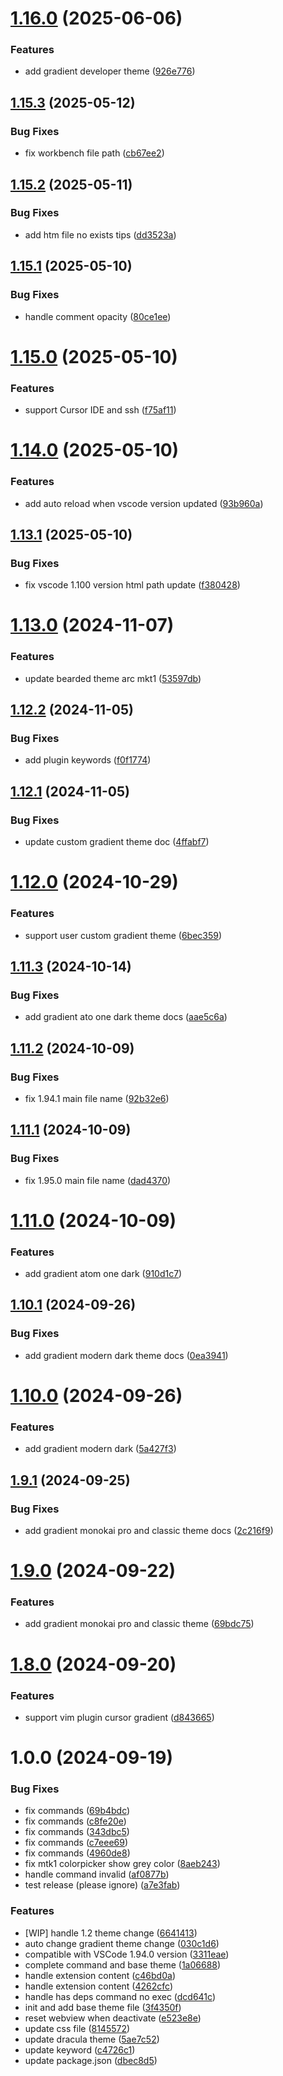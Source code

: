 # [1.16.0](https://github.com/shaobeichen/gradient-theme/compare/v1.15.3...v1.16.0) (2025-06-06)


### Features

* add gradient developer theme ([926e776](https://github.com/shaobeichen/gradient-theme/commit/926e776f0c073161f1dd559991e1cacd27fa997d))

## [1.15.3](https://github.com/shaobeichen/gradient-theme/compare/v1.15.2...v1.15.3) (2025-05-12)


### Bug Fixes

* fix workbench file path ([cb67ee2](https://github.com/shaobeichen/gradient-theme/commit/cb67ee2fa8615f7fc9e3362501ff7e68313012c0))

## [1.15.2](https://github.com/shaobeichen/gradient-theme/compare/v1.15.1...v1.15.2) (2025-05-11)


### Bug Fixes

* add htm file no exists tips ([dd3523a](https://github.com/shaobeichen/gradient-theme/commit/dd3523ac1142f675ee7c8455e1c009796d0718b2))

## [1.15.1](https://github.com/shaobeichen/gradient-theme/compare/v1.15.0...v1.15.1) (2025-05-10)


### Bug Fixes

* handle comment opacity ([80ce1ee](https://github.com/shaobeichen/gradient-theme/commit/80ce1ee0a1c3699eee0f01d121861d0e67b6d12c))

# [1.15.0](https://github.com/shaobeichen/gradient-theme/compare/v1.14.0...v1.15.0) (2025-05-10)


### Features

* support Cursor IDE and ssh ([f75af11](https://github.com/shaobeichen/gradient-theme/commit/f75af11e986ef4f3b8f6e17bd972096d717bfed4))

# [1.14.0](https://github.com/shaobeichen/gradient-theme/compare/v1.13.1...v1.14.0) (2025-05-10)


### Features

* add auto reload when vscode version updated ([93b960a](https://github.com/shaobeichen/gradient-theme/commit/93b960a02596bc1d27da7243e7c45ed4473ecb36))

## [1.13.1](https://github.com/shaobeichen/gradient-theme/compare/v1.13.0...v1.13.1) (2025-05-10)


### Bug Fixes

* fix vscode 1.100 version html path update ([f380428](https://github.com/shaobeichen/gradient-theme/commit/f380428c579017b211a7a8b23bc969eb1fbb77ea))

# [1.13.0](https://github.com/shaobeichen/gradient-theme/compare/v1.12.2...v1.13.0) (2024-11-07)


### Features

* update bearded theme arc mkt1 ([53597db](https://github.com/shaobeichen/gradient-theme/commit/53597db91414500455c5ca0f5908544956e1733c))

## [1.12.2](https://github.com/shaobeichen/gradient-theme/compare/v1.12.1...v1.12.2) (2024-11-05)


### Bug Fixes

* add plugin keywords ([f0f1774](https://github.com/shaobeichen/gradient-theme/commit/f0f1774d4456621dd4e2d11154dbb05c65720ad1))

## [1.12.1](https://github.com/shaobeichen/gradient-theme/compare/v1.12.0...v1.12.1) (2024-11-05)


### Bug Fixes

* update custom gradient theme doc ([4ffabf7](https://github.com/shaobeichen/gradient-theme/commit/4ffabf7677a0e8f57d0ab805cff01e6b6c364ffb))

# [1.12.0](https://github.com/shaobeichen/gradient-theme/compare/v1.11.3...v1.12.0) (2024-10-29)


### Features

* support user custom gradient theme ([6bec359](https://github.com/shaobeichen/gradient-theme/commit/6bec359bf651e0d590638331b85c255d95e050bf))

## [1.11.3](https://github.com/shaobeichen/gradient-theme/compare/v1.11.2...v1.11.3) (2024-10-14)


### Bug Fixes

* add gradient ato one dark theme docs ([aae5c6a](https://github.com/shaobeichen/gradient-theme/commit/aae5c6a0163d8a518d51342c7faae00b040e5d33))

## [1.11.2](https://github.com/shaobeichen/gradient-theme/compare/v1.11.1...v1.11.2) (2024-10-09)


### Bug Fixes

* fix 1.94.1 main file name ([92b32e6](https://github.com/shaobeichen/gradient-theme/commit/92b32e67249e925ce35d782ba684bf6412ced6ef))

## [1.11.1](https://github.com/shaobeichen/gradient-theme/compare/v1.11.0...v1.11.1) (2024-10-09)


### Bug Fixes

* fix 1.95.0 main file name ([dad4370](https://github.com/shaobeichen/gradient-theme/commit/dad4370354e293707e8cdc9630a83e5097069612))

# [1.11.0](https://github.com/shaobeichen/gradient-theme/compare/v1.10.1...v1.11.0) (2024-10-09)


### Features

* add gradient atom one dark ([910d1c7](https://github.com/shaobeichen/gradient-theme/commit/910d1c7d054c52c209bda5d44fff664da1639589))

## [1.10.1](https://github.com/shaobeichen/gradient-theme/compare/v1.10.0...v1.10.1) (2024-09-26)


### Bug Fixes

* add gradient modern dark theme docs ([0ea3941](https://github.com/shaobeichen/gradient-theme/commit/0ea3941f258ea3ae47f8c255ce3b9f90219ccdaf))

# [1.10.0](https://github.com/shaobeichen/gradient-theme/compare/v1.9.1...v1.10.0) (2024-09-26)


### Features

* add gradient modern dark ([5a427f3](https://github.com/shaobeichen/gradient-theme/commit/5a427f3b9674de0c6d7f79285490aa47e35dcfc1))

## [1.9.1](https://github.com/shaobeichen/gradient-theme/compare/v1.9.0...v1.9.1) (2024-09-25)


### Bug Fixes

* add gradient monokai pro and classic theme docs ([2c216f9](https://github.com/shaobeichen/gradient-theme/commit/2c216f979bd2c7bcda7447d238d3c90e0f1507a3))

# [1.9.0](https://github.com/shaobeichen/gradient-theme/compare/v1.8.9...v1.9.0) (2024-09-22)

### Features

- add gradient monokai pro and classic theme ([69bdc75](https://github.com/shaobeichen/gradient-theme/commit/69bdc7508b67caf9b2ac38bf4597a22e769470bd))

# [1.8.0](https://github.com/shaobeichen/gradient-theme/compare/v1.0.0...v1.8.0) (2024-09-20)

### Features

- support vim plugin cursor gradient ([d843665](https://github.com/shaobeichen/gradient-theme/commit/d843665077f9ca7378f50401ead60922c0b82e43))

# 1.0.0 (2024-09-19)

### Bug Fixes

- fix commands ([69b4bdc](https://github.com/shaobeichen/gradient-theme/commit/69b4bdc8bea25c85f4f52414be53f1015715abd0))
- fix commands ([c8fe20e](https://github.com/shaobeichen/gradient-theme/commit/c8fe20e0a8b56df2327590028e7fca7484112519))
- fix commands ([343dbc5](https://github.com/shaobeichen/gradient-theme/commit/343dbc53d2e868a133315559e6fdc70df70a7bf0))
- fix commands ([c7eee69](https://github.com/shaobeichen/gradient-theme/commit/c7eee69e12d58cb96c3168e88d00541e59c54d9e))
- fix commands ([4960de8](https://github.com/shaobeichen/gradient-theme/commit/4960de856bd50d0071fa5b74bc49caec32636f7f))
- fix mtk1 colorpicker show grey color ([8aeb243](https://github.com/shaobeichen/gradient-theme/commit/8aeb243aea63cea01cf0e3bafc6e6f1c21c41097))
- handle command invalid ([af0877b](https://github.com/shaobeichen/gradient-theme/commit/af0877b79ffc49306c63b7163226e3155d48c499))
- test release (please ignore) ([a7e3fab](https://github.com/shaobeichen/gradient-theme/commit/a7e3fabbc9e59138c0dcfc4be90025f64345ce40))

### Features

- [WIP] handle 1.2 theme change ([6641413](https://github.com/shaobeichen/gradient-theme/commit/66414137449707ee956a344bb1ffb553e680644d))
- auto change gradient theme change ([030c1d6](https://github.com/shaobeichen/gradient-theme/commit/030c1d688ce1b2f3e141a5d8c225ff60bf598005))
- compatible with VSCode 1.94.0 version ([3311eae](https://github.com/shaobeichen/gradient-theme/commit/3311eae346c17a23515ffbafc19fd511d44bc19a))
- complete command and base theme ([1a06688](https://github.com/shaobeichen/gradient-theme/commit/1a0668814438530143413c40ce3bcdb5f4d840e0))
- handle extension content ([c46bd0a](https://github.com/shaobeichen/gradient-theme/commit/c46bd0a602d505496695e9648b5a0086fac6a07f))
- handle extension content ([4262cfc](https://github.com/shaobeichen/gradient-theme/commit/4262cfc5b64d8cfbbe25d1b2dfaa4d8da215c1e7))
- handle has deps command no exec ([dcd641c](https://github.com/shaobeichen/gradient-theme/commit/dcd641cc855a336a12d1568c65a88ee9aefe70eb))
- init and add base theme file ([3f4350f](https://github.com/shaobeichen/gradient-theme/commit/3f4350f3b417d90281fc96ec38a89fdc2ec4327d))
- reset webview when deactivate ([e523e8e](https://github.com/shaobeichen/gradient-theme/commit/e523e8e3f3b80bb4ad9c1907b18e1448c6f03dae))
- update css file ([8145572](https://github.com/shaobeichen/gradient-theme/commit/8145572452f2d345b0554f5c08e5ce3f96f24d29))
- update dracula theme ([5ae7c52](https://github.com/shaobeichen/gradient-theme/commit/5ae7c52c4b814db11e3802f9678d560cec48cb63))
- update keyword ([c4726c1](https://github.com/shaobeichen/gradient-theme/commit/c4726c11ed78f0e13b6a554b8e57f19f3ff06444))
- update package.json ([dbec8d5](https://github.com/shaobeichen/gradient-theme/commit/dbec8d58ebb6626e446e7b79cfea6733a5eb917f))

